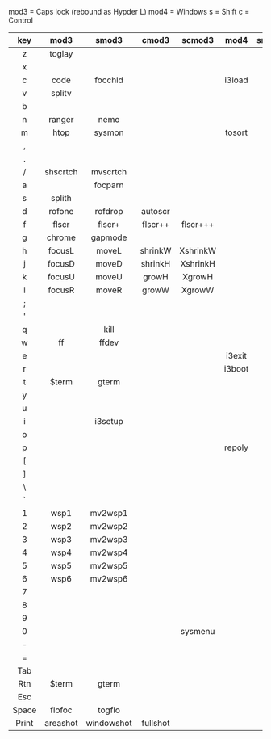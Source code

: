 mod3 = Caps lock (rebound as Hypder L)
mod4 = Windows
s = Shift
c = Control

|  key  |   mod3   |   smod3    |  cmod3   |  scmod3  |  mod4  | smod4 | cmod4 | scmod4 |
| :---: | :------: | :--------: | :------: | :------: | :----: | :---: | :---: | :----: |
|   z   |  toglay  |            |          |          |        |       |       |        |
|   x   |          |            |          |          |        |       |       |        |
|   c   |   code   |  focchld   |          |          | i3load |       |       |        |
|   v   |  splitv  |            |          |          |        |       |       |        |
|   b   |          |            |          |          |        |       |       |        |
|   n   |  ranger  |    nemo    |          |          |        |       |       |        |
|   m   |   htop   |   sysmon   |          |          | tosort |       |       |        |
|   ,   |          |            |          |          |        |       |       |        |
|   .   |          |            |          |          |        |       |       |        |
|   /   | shscrtch |  mvscrtch  |          |          |        |       |       |        |
|   a   |          |  focparn   |          |          |        |       |       |        |
|   s   |  splith  |            |          |          |        |       |       |        |
|   d   |  rofone  |  rofdrop   | autoscr  |          |        |       |       |        |
|   f   |  flscr   |   flscr+   | flscr++  | flscr+++ |        |       |       |        |
|   g   |  chrome  |  gapmode   |          |          |        |       |       |        |
|   h   |  focusL  |   moveL    | shrinkW  | XshrinkW |        |       |       |        |
|   j   |  focusD  |   moveD    | shrinkH  | XshrinkH |        |       |       |        |
|   k   |  focusU  |   moveU    |  growH   |  XgrowH  |        |       |       |        |
|   l   |  focusR  |   moveR    |  growW   |  XgrowW  |        |       |       | i3lock |
|   ;   |          |            |          |          |        |       |       |        |
|   '   |          |            |          |          |        |       |       |        |
|   q   |          |    kill    |          |          |        |       |       |        |
|   w   |    ff    |   ffdev    |          |          |        |       |       |        |
|   e   |          |            |          |          | i3exit |       |       |        |
|   r   |          |            |          |          | i3boot |       |       |        |
|   t   |  \$term  |   gterm    |          |          |        |       |       |        |
|   y   |          |            |          |          |        |       |       |        |
|   u   |          |            |          |          |        |       |       |        |
|   i   |          |  i3setup   |          |          |        |       |       |        |
|   o   |          |            |          |          |        |       |       |        |
|   p   |          |            |          |          | repoly |       |       |        |
|   [   |          |            |          |          |        |       |       |        |
|   ]   |          |            |          |          |        |       |       |        |
|  \\   |          |            |          |          |        |       |       |        |
|  \`   |          |            |          |          |        |       |       |        |
|   1   |   wsp1   |  mv2wsp1   |          |          |        |       |       |        |
|   2   |   wsp2   |  mv2wsp2   |          |          |        |       |       |        |
|   3   |   wsp3   |  mv2wsp3   |          |          |        |       |       |        |
|   4   |   wsp4   |  mv2wsp4   |          |          |        |       |       |        |
|   5   |   wsp5   |  mv2wsp5   |          |          |        |       |       |        |
|   6   |   wsp6   |  mv2wsp6   |          |          |        |       |       |        |
|   7   |          |            |          |          |        |       |       |        |
|   8   |          |            |          |          |        |       |       |        |
|   9   |          |            |          |          |        |       |       |        |
|   0   |          |            |          | sysmenu  |        |       |       |        |
|   -   |          |            |          |          |        |       |       |        |
|   =   |          |            |          |          |        |       |       |        |
|  Tab  |          |            |          |          |        |       |       |        |
|  Rtn  |  \$term  |   gterm    |          |          |        |       |       |        |
|  Esc  |          |            |          |          |        |       |       |        |
| Space |  flofoc  |   togflo   |          |          |        |       |       |        |
| Print | areashot | windowshot | fullshot |          |        |       |       |        |
